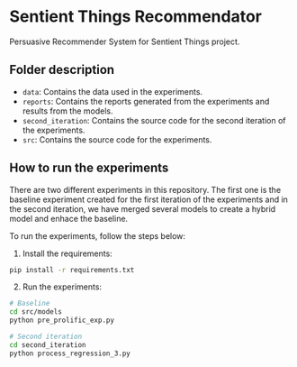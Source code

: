 # Sentient Things Recommendator


Persuasive Recommender System for Sentient Things project.

## Folder description

- `data`: Contains the data used in the experiments.
- `reports`: Contains the reports generated from the experiments and results from the models.
- `second_iteration`: Contains the source code for the second iteration of the experiments.
- `src`: Contains the source code for the experiments.

## How to run the experiments

There are two different experiments in this repository. The first one is the baseline experiment created for the first iteration of the experiments and in the second iteration, we have merged several models to create a hybrid model and enhace the baseline. 

To run the experiments, follow the steps below:

1. Install the requirements:

```bash
pip install -r requirements.txt
```

2. Run the experiments:

```bash
# Baseline
cd src/models
python pre_prolific_exp.py

# Second iteration
cd second_iteration
python process_regression_3.py
```
